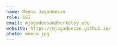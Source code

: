 ```yaml
---
name: Meena Jagadeesan
role: GSI
email: mjagadeesan@berkeley.edu
website: https://mjagadeesan.github.io/
photo: meena.jpg
---
```

